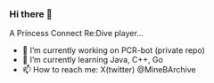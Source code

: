 ### Hi there 👋

A Princess Connect Re:Dive player...

- 🔭 I’m currently working on PCR-bot (private repo)
- 🌱 I’m currently learning Java, C++, Go
- 📫 How to reach me: X(twitter) @MineBArchive
